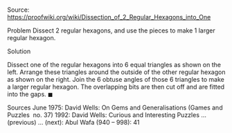 # 

Source: https://proofwiki.org/wiki/Dissection_of_2_Regular_Hexagons_into_One

Problem
Dissect $2$ regular hexagons, and use the pieces to make $1$ larger regular hexagon.


Solution

Dissect one of the regular hexagons into $6$ equal triangles as shown on the left.
Arrange these triangles around the outside of the other regular hexagon as shown on the right.
Join the $6$ obtuse angles of those $6$ triangles to make a larger regular hexagon.
The overlapping bits are then cut off and are fitted into the gaps.
$\blacksquare$


Sources
June 1975: David Wells: On Gems and Generalisations (Games and Puzzles  no. 37)
1992: David Wells: Curious and Interesting Puzzles ... (previous) ... (next): Abul Wafa ($\text {940}$ – $\text {998}$): $41$




